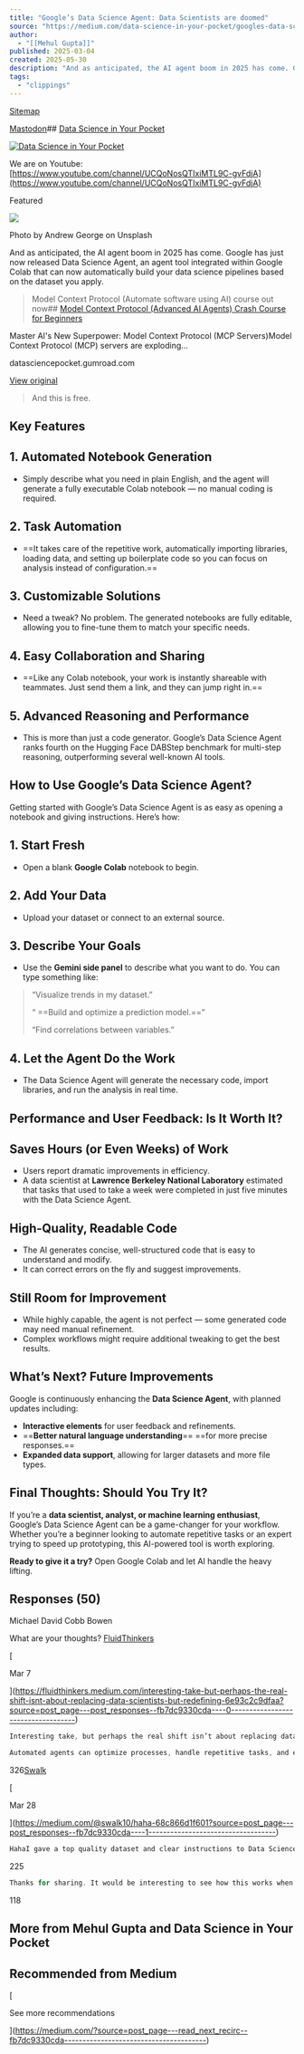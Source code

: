 ```yaml
---
title: "Google’s Data Science Agent: Data Scientists are doomed"
source: "https://medium.com/data-science-in-your-pocket/googles-data-science-agent-data-scientists-are-doomed-fb7dc9330cda"
author:
  - "[[Mehul Gupta]]"
published: 2025-03-04
created: 2025-05-30
description: "And as anticipated, the AI agent boom in 2025 has come. Google has just now released Data Science Agent, an agent tool integrated within Google Colab that can now automatically build your data…"
tags:
  - "clippings"
---
```

[Sitemap](https://medium.com/sitemap/sitemap.xml)

[Mastodon](https://me.dm/@mehulgupta_7991)## [Data Science in Your Pocket](https://medium.com/data-science-in-your-pocket?source=post_page---publication_nav-60130df77e02-fb7dc9330cda---------------------------------------)

[![Data Science in Your Pocket](https://miro.medium.com/v2/resize:fill:76:76/1*azLPGT6SA58kykLPlca3TQ.jpeg)](https://medium.com/data-science-in-your-pocket?source=post_page---post_publication_sidebar-60130df77e02-fb7dc9330cda---------------------------------------)

We are on Youtube: [https://www.youtube.com/channel/UCQoNosQTIxiMTL9C-gvFdjA](https://www.youtube.com/channel/UCQoNosQTIxiMTL9C-gvFdjA)

Featured

![](https://miro.medium.com/v2/resize:fit:700/0*s9CbbTs6Mdf6wySL)

Photo by Andrew George on Unsplash

And as anticipated, the AI agent boom in 2025 has come. Google has just now released Data Science Agent, an agent tool integrated within Google Colab that can now automatically build your data science pipelines based on the dataset you apply.

> Model Context Protocol (Automate software using AI) course out now## [Model Context Protocol (Advanced AI Agents) Crash Course for Beginners](https://datasciencepocket.gumroad.com/l/amssh?source=post_page-----fb7dc9330cda---------------------------------------)

Master AI's New Superpower: Model Context Protocol (MCP Servers)Model Context Protocol (MCP) servers are exploding…

datasciencepocket.gumroad.com

[View original](https://datasciencepocket.gumroad.com/l/amssh?source=post_page-----fb7dc9330cda---------------------------------------)

> And this is free.

## Key Features

## 1\. Automated Notebook Generation

- Simply describe what you need in plain English, and the agent will generate a fully executable Colab notebook — no manual coding is required.

## 2\. Task Automation

- ==It takes care of the repetitive work, automatically importing libraries, loading data, and setting up boilerplate code so you can focus on analysis instead of configuration.==

## 3\. Customizable Solutions

- Need a tweak? No problem. The generated notebooks are fully editable, allowing you to fine-tune them to match your specific needs.

## 4\. Easy Collaboration and Sharing

- ==Like any Colab notebook, your work is instantly shareable with teammates. Just send them a link, and they can jump right in.==

## 5\. Advanced Reasoning and Performance

- This is more than just a code generator. Google’s Data Science Agent ranks fourth on the Hugging Face DABStep benchmark for multi-step reasoning, outperforming several well-known AI tools.

## How to Use Google’s Data Science Agent?

Getting started with Google’s Data Science Agent is as easy as opening a notebook and giving instructions. Here’s how:

## 1\. Start Fresh

- Open a blank **Google Colab** notebook to begin.

## 2\. Add Your Data

- Upload your dataset or connect to an external source.

## 3\. Describe Your Goals

- Use the **Gemini side panel** to describe what you want to do. You can type something like:

> “Visualize trends in my dataset.”
> 
> “ ==Build and optimize a prediction model.==”
> 
> “Find correlations between variables.”

## 4\. Let the Agent Do the Work

- The Data Science Agent will generate the necessary code, import libraries, and run the analysis in real time.

## Performance and User Feedback: Is It Worth It?

## Saves Hours (or Even Weeks) of Work

- Users report dramatic improvements in efficiency.
- A data scientist at **Lawrence Berkeley National Laboratory** estimated that tasks that used to take a week were completed in just five minutes with the Data Science Agent.

## High-Quality, Readable Code

- The AI generates concise, well-structured code that is easy to understand and modify.
- It can correct errors on the fly and suggest improvements.

## Still Room for Improvement

- While highly capable, the agent is not perfect — some generated code may need manual refinement.
- Complex workflows might require additional tweaking to get the best results.

## What’s Next? Future Improvements

Google is continuously enhancing the **Data Science Agent**, with planned updates including:

- **Interactive elements** for user feedback and refinements.
- ==**Better natural language understanding**== ==for more precise responses.==
- **Expanded data support**, allowing for larger datasets and more file types.

## Final Thoughts: Should You Try It?

If you’re a **data scientist, analyst, or machine learning enthusiast**, Google’s Data Science Agent can be a game-changer for your workflow. Whether you’re a beginner looking to automate repetitive tasks or an expert trying to speed up prototyping, this AI-powered tool is worth exploring.

**Ready to give it a try?** Open Google Colab and let AI handle the heavy lifting.

## Responses (50)

Michael David Cobb Bowen

What are your thoughts?  [FluidThinkers](https://medium.com/@fluidthinkers?source=post_page---post_responses--fb7dc9330cda----0-----------------------------------)

[

Mar 7

](https://fluidthinkers.medium.com/interesting-take-but-perhaps-the-real-shift-isnt-about-replacing-data-scientists-but-redefining-6e93c2c9dfaa?source=post_page---post_responses--fb7dc9330cda----0-----------------------------------)

```c
Interesting take, but perhaps the real shift isn’t about replacing data scientists, but redefining their role.

Automated agents can optimize processes, handle repetitive tasks, and even generate insights—but can they ask the right questions? Can…
```

326[Swalk](https://medium.com/@swalk10?source=post_page---post_responses--fb7dc9330cda----1-----------------------------------)

[

Mar 28

](https://medium.com/@swalk10/haha-68c866d1f601?source=post_page---post_responses--fb7dc9330cda----1-----------------------------------)

```c
HahaI gave a top quality dataset and clear instructions to Data Science AgentIt actually developed a solid planstarted to coderan into trouble, spun for a while, then died a bad death, without asking or giving a chance for any additional help from…
```

225

```c
Thanks for sharing. It would be interesting to see how this works when you have hundreds of GBs of data with hundreds of fields, as in numerical weather prediction. But even then you don't need to upload the data in the cloud, but just to generate…
```

118

## More from Mehul Gupta and Data Science in Your Pocket

## Recommended from Medium

[

See more recommendations

](https://medium.com/?source=post_page---read_next_recirc--fb7dc9330cda---------------------------------------)